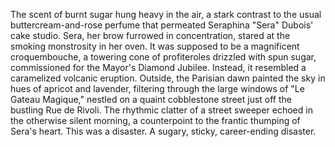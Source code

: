 The scent of burnt sugar hung heavy in the air, a stark contrast to the usual buttercream-and-rose perfume that permeated Seraphina "Sera" Dubois' cake studio.  Sera, her brow furrowed in concentration, stared at the smoking monstrosity in her oven. It was supposed to be a magnificent croquembouche, a towering cone of profiteroles drizzled with spun sugar, commissioned for the Mayor's Diamond Jubilee. Instead, it resembled a caramelized volcanic eruption.  Outside, the Parisian dawn painted the sky in hues of apricot and lavender, filtering through the large windows of "Le Gateau Magique," nestled on a quaint cobblestone street just off the bustling Rue de Rivoli.  The rhythmic clatter of a street sweeper echoed in the otherwise silent morning, a counterpoint to the frantic thumping of Sera's heart.  This was a disaster. A sugary, sticky, career-ending disaster.
